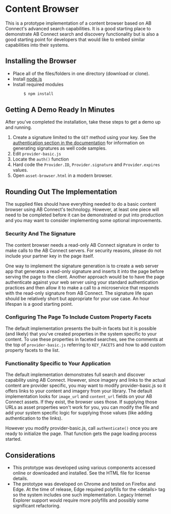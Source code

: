 # Content Browser
This is a prototype implementation of a content browser based on AB Connect's advanced search capabilities.  It is a good starting place to demonstrate AB Connect search and discovery functionality
but is also a good starting point for developers that would like to embed similar capabilities into their systems.

## Installing the Browser

+ Place all of the files/folders in one directory (download or clone).
+ Install [node.js](https://nodejs.org/en/)
+ Install required modules

```sh
        $ npm install
```

## Getting A Demo Ready In Minutes
After you've completed the installation, take these steps to get a demo up and running.
1. Create a signature limited to the `GET` method using your key.  See the [authentication section in the documentation](https://abconnect.docs.apiary.io/#introduction/authentication) for
information on generating signatures as well code samples.
2. Edit `provider-basic.js`
3. Locate the `auth()` function
4. Hard code the `Provider.ID`, `Provider.signature` and `Provider.expires` values.
5. Open `asset-browser.html` in a modern browser.

## Rounding Out The Implementation
The supplied files should have everything needed to do a basic content browser using AB Connect's technology.  However, at least one piece will need to be completed before it can be demonstrated or put
into production and you may want to consider implementing some optional improvements.

### Security And The Signature
The content browser needs a read-only AB Connect signature in order to make calls to the AB Connect servers.  For security reasons, please do not include your partner key in the page itself.

One way to implement the signature generation is to create a web server app that generates a read-only signature and inserts it into the page before serving the page to the client. Another approach would
be to have the page authenticate against your web server using your standard authentication practices and then allow it to make a call to a microservice that responds with the read-only signature from AB Connect.
The signature life span should be relatively short but appropriate for your use case.  An hour lifespan is a good starting point.

### Configuring The Page To Include Custom Property Facets
The default implementation presents the built-in facets but it is possible (and likely) that you've created properties in the system specific to your content.  To use these properties in faceted searches,
see the comments at the top of `provider-basic.js` referring to `KEY_FACETS` and how to add custom property facets to the list.

### Functionality Specific to Your Application
The default implementation demonstrates full search and discover capability using AB Connect.  However, since imagery and links to the actual content are provider specific, you may want to modify provider-basic.js
so it offers links to your content and imagery from your library.  The default implementation looks for `image_url` and `content_url` fields on your AB Connect assets.  If they exist, the browser uses those.  If supplying
those URLs as asset properties won't work for you, you can modify the file and add your system specific logic for supplying those values (like adding authentication to the links).

However you modify provider-basic.js, call `authenticate()` once you are ready to initialize the page.  That function gets the page loading process started.

## Considerations
+ This prototype was developed using various components accessed online or downloaded and installed. See the HTML file for license details.
+ The prototype was developed on Chrome and tested on Firefox and Edge.  At the time of release, Edge required polyfills for the &lt;details&gt; tag so the system includes one such implementation.  Legacy
Internet Explorer support would require more polyfills and possibly some significant refactoring.
